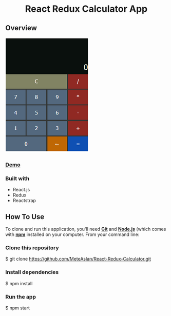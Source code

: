 <h1 align="center">React Redux Calculator App</h1> 
 
## Overview

![Preview](https://github.com/MeteAslan/React-Redux-Calculator/blob/main/Preview.PNG)
### [Demo](https://react-redux-calculator-seven.vercel.app/)

### Built with
- React.js
- Redux
- Reactstrap

## How To Use
To clone and run this application, you'll need **[Git](https://git-scm.com/)** and **[Node.js](https://nodejs.org/en/download/)** (which comes with **[npm](https://www.npmjs.com/)** installed on your computer. From your command line:

### Clone this repository
$ git clone https://github.com/MeteAslan/React-Redux-Calculator.git

### Install dependencies
$ npm install

### Run the app
$ npm start



